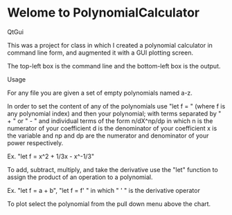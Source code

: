 Welome to PolynomialCalculator
====================

QtGui

This was a project for class in which I created a polynomial calculator in command line form,
and augmented it with a GUI plotting screen.

The top-left box is the command line and the bottom-left box is the output.

Usage

For any file you are given a set of empty polynomials named a-z. 

In order to set the content of any of the polynomials use "let f = " (where f is any polynomial index)
and then your polynomial; with terms separated by " + " or " - " and individual terms of the form n/dX^np/dp in which
n is the numerator of your coefficient d is the denominator of your coefficient x is
the variable and np and dp are the numerator and denominator of your power respectively.

Ex. "let f = x^2 + 1/3x - x^-1/3"

To add, subtract, multiply, and take the derivative use the "let" function to assign the product 
of an operation to a polynomial. 

Ex. "let f = a + b", "let f = f' " in which " ' " is the derivative operator

To plot select the polynomial from the pull down menu above the chart.





